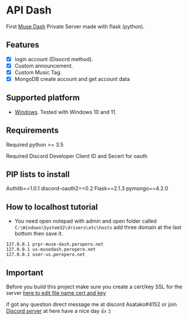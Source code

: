 # API Dash

First [Muse Dash](https://store.steampowered.com/app/774171/Muse_Dash/) Private Server made with flask (python).

## Features
- [x] login account (Disocrd method).
- [x] Custom announcement.
- [x] Custom Music Tag.
- [x] MongoDB create account and get account data

## Supported platform
- [Windows](https://www.microsoft.com/en-us/windows). Tested with Windows 10 and 11.

## Requirements
Required python >= 3.5

Required Discord Developer Client ID and Secert for oauth

## PIP lists to install
Authlib==1.0.1
discord-oauth2==0.2
Flask==2.1.3
pymongo==4.2.0

## How to localhost tutorial
- You need open notepad with admin and open folder called `C:\Windows\System32\drivers\etc\hosts` add three domain at the last bottom then save it.
```text
127.0.0.1 prpr-muse-dash.peropero.net
127.0.0.1 us-musedash.peropero.net
127.0.0.1 user-us.peropero.net
```

## Important

Before you build this project make sure you create a cert/key SSL for the server [here to edit file name cert and key](https://github.com/FeffyLaffy/API-Dash/blob/0c4690de1b40a78bfca189115ac994bfe9c10af4/main.py#L255)

if got any question direct message me at discord Asatako#4152 or join [Discord server](https://discord.gg/wqd4NFy6pW) at here have a nice day 👍 :)
